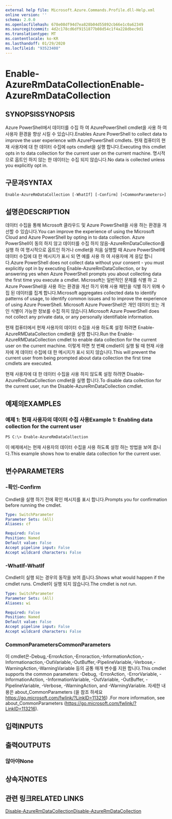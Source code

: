 ```yaml
---
external help file: Microsoft.Azure.Commands.Profile.dll-Help.xml
online version: ''
schema: 2.0.0
ms.openlocfilehash: 678e08df94d7ea828b04d55892cb66e1c0a62349
ms.sourcegitcommit: 4d2c178cd6df9151877b08d54c1f4a228dbec9d1
ms.translationtype: MT
ms.contentlocale: ko-KR
ms.lasthandoff: 01/29/2020
ms.locfileid: "93523408"
---
```

# <span data-ttu-id="62e63-101">Enable-AzureRmDataCollection</span><span class="sxs-lookup"><span data-stu-id="62e63-101">Enable-AzureRmDataCollection</span></span>

## <span data-ttu-id="62e63-102">SYNOPSIS</span><span class="sxs-lookup"><span data-stu-id="62e63-102">SYNOPSIS</span></span>
<span data-ttu-id="62e63-103">Azure PowerShell에서 데이터를 수집 하 여 AzurePowerShell cmdlet을 사용 하 여 사용자 환경을 향상 시킬 수 있습니다.</span><span class="sxs-lookup"><span data-stu-id="62e63-103">Enables Azure PowerShell to collect data to improve the user experience with AzurePowerShell cmdlets.</span></span>
<span data-ttu-id="62e63-104">현재 컴퓨터의 현재 사용자에 대 한 데이터 수집에 opts cmdlet을 실행 합니다.</span><span class="sxs-lookup"><span data-stu-id="62e63-104">Executing this cmdlet opts in to data collection for the current user on the current machine.</span></span>
<span data-ttu-id="62e63-105">명시적으로 옵트인 하지 않는 한 데이터는 수집 되지 않습니다.</span><span class="sxs-lookup"><span data-stu-id="62e63-105">No data is collected unless you explicitly opt in.</span></span>

## <span data-ttu-id="62e63-106">구문과</span><span class="sxs-lookup"><span data-stu-id="62e63-106">SYNTAX</span></span>

```
Enable-AzureRmDataCollection [-WhatIf] [-Confirm] [<CommonParameters>]
```

## <span data-ttu-id="62e63-107">설명은</span><span class="sxs-lookup"><span data-stu-id="62e63-107">DESCRIPTION</span></span>
<span data-ttu-id="62e63-108">데이터 수집을 통해 Microsoft 클라우드 및 Azure PowerShell을 사용 하는 환경을 개선할 수 있습니다.</span><span class="sxs-lookup"><span data-stu-id="62e63-108">You can improve the experience of using the Microsoft Cloud and Azure PowerShell by opting in to data collection.</span></span>
<span data-ttu-id="62e63-109">Azure PowerShell이 동의 하지 않고 데이터를 수집 하지 않음-AzureRmDataCollection를 실행 하 여 명시적으로 옵트인 하거나 cmdlet을 처음 실행할 때 Azure PowerShell에 데이터 수집에 대 한 메시지가 표시 되 면 예를 사용 하 여 사용자에 게 응답 합니다.</span><span class="sxs-lookup"><span data-stu-id="62e63-109">Azure PowerShell does not collect data without your consent - you must explicitly opt in by executing Enable-AzureRmDataCollection, or by answering yes when Azure PowerShell prompts you about collecting data the first time you execute a cmdlet.</span></span>
<span data-ttu-id="62e63-110">Microsoft는 일반적인 문제를 식별 하 고 Azure PowerShell을 사용 하는 환경을 개선 하기 위해 사용 패턴을 식별 하기 위해 수집 된 데이터를 집계 합니다.</span><span class="sxs-lookup"><span data-stu-id="62e63-110">Microsoft aggregates collected data to identify patterns of usage, to identify common issues and to improve the experience of using Azure PowerShell.</span></span>
<span data-ttu-id="62e63-111">Microsoft Azure PowerShell은 개인 데이터 또는 개인 식별이 가능한 정보를 수집 하지 않습니다.</span><span class="sxs-lookup"><span data-stu-id="62e63-111">Microsoft Azure PowerShell does not collect any private data, or any personally identifiable information.</span></span>

<span data-ttu-id="62e63-112">현재 컴퓨터에서 현재 사용자의 데이터 수집을 사용 하도록 설정 하려면 Enable-AzureRMDataCollection cmdlet을 실행 합니다.</span><span class="sxs-lookup"><span data-stu-id="62e63-112">Run the Enable-AzureRMDataCollection cmdlet to enable data collection for the current user on the current machine.</span></span>
<span data-ttu-id="62e63-113">이렇게 하면 첫 번째 cmdlet이 실행 될 때 현재 사용자에 게 데이터 수집에 대 한 메시지가 표시 되지 않습니다.</span><span class="sxs-lookup"><span data-stu-id="62e63-113">This will prevent the current user from being prompted about data collection the first time cmdlets are executed.</span></span>

<span data-ttu-id="62e63-114">현재 사용자에 대 한 데이터 수집을 사용 하지 않도록 설정 하려면 Disable-AzureRmDataCollection cmdlet을 실행 합니다.</span><span class="sxs-lookup"><span data-stu-id="62e63-114">To disable data collection for the current user, run the Disable-AzureRmDataCollection cmdlet.</span></span>

## <span data-ttu-id="62e63-115">예제의</span><span class="sxs-lookup"><span data-stu-id="62e63-115">EXAMPLES</span></span>

### <span data-ttu-id="62e63-116">예제 1: 현재 사용자의 데이터 수집 사용</span><span class="sxs-lookup"><span data-stu-id="62e63-116">Example 1: Enabling data collection for the current user</span></span>
```
PS C:\> Enable-AzureRmDataCollection
```

<span data-ttu-id="62e63-117">이 예제에서는 현재 사용자의 데이터 수집을 사용 하도록 설정 하는 방법을 보여 줍니다.</span><span class="sxs-lookup"><span data-stu-id="62e63-117">This example shows how to enable data collection for the current user.</span></span>

## <span data-ttu-id="62e63-118">변수</span><span class="sxs-lookup"><span data-stu-id="62e63-118">PARAMETERS</span></span>

### <span data-ttu-id="62e63-119">-확인</span><span class="sxs-lookup"><span data-stu-id="62e63-119">-Confirm</span></span>
<span data-ttu-id="62e63-120">Cmdlet을 실행 하기 전에 확인 메시지를 표시 합니다.</span><span class="sxs-lookup"><span data-stu-id="62e63-120">Prompts you for confirmation before running the cmdlet.</span></span>

```yaml
Type: SwitchParameter
Parameter Sets: (All)
Aliases: cf

Required: False
Position: Named
Default value: False
Accept pipeline input: False
Accept wildcard characters: False
```

### <span data-ttu-id="62e63-121">-WhatIf</span><span class="sxs-lookup"><span data-stu-id="62e63-121">-WhatIf</span></span>
<span data-ttu-id="62e63-122">Cmdlet이 실행 되는 경우의 동작을 보여 줍니다.</span><span class="sxs-lookup"><span data-stu-id="62e63-122">Shows what would happen if the cmdlet runs.</span></span> <span data-ttu-id="62e63-123">Cmdlet이 실행 되지 않습니다.</span><span class="sxs-lookup"><span data-stu-id="62e63-123">The cmdlet is not run.</span></span>

```yaml
Type: SwitchParameter
Parameter Sets: (All)
Aliases: wi

Required: False
Position: Named
Default value: False
Accept pipeline input: False
Accept wildcard characters: False
```

### <span data-ttu-id="62e63-124">CommonParameters</span><span class="sxs-lookup"><span data-stu-id="62e63-124">CommonParameters</span></span>
<span data-ttu-id="62e63-125">이 cmdlet은-Debug,-ErrorAction,-Erroraction,-InformationAction,-Informationaction,-OutVariable,-OutBuffer,-PipelineVariable,-Verbose,-WarningAction,-WarningVariable 등의 공통 매개 변수를 지원 합니다.</span><span class="sxs-lookup"><span data-stu-id="62e63-125">This cmdlet supports the common parameters: -Debug, -ErrorAction, -ErrorVariable, -InformationAction, -InformationVariable, -OutVariable, -OutBuffer, -PipelineVariable, -Verbose, -WarningAction, and -WarningVariable.</span></span> <span data-ttu-id="62e63-126">자세한 내용은 about_CommonParameters (을 참조 하세요 https://go.microsoft.com/fwlink/?LinkID=113216) .</span><span class="sxs-lookup"><span data-stu-id="62e63-126">For more information, see about_CommonParameters (https://go.microsoft.com/fwlink/?LinkID=113216).</span></span>

## <span data-ttu-id="62e63-127">입력</span><span class="sxs-lookup"><span data-stu-id="62e63-127">INPUTS</span></span>

## <span data-ttu-id="62e63-128">출력</span><span class="sxs-lookup"><span data-stu-id="62e63-128">OUTPUTS</span></span>

### <span data-ttu-id="62e63-129">않아야</span><span class="sxs-lookup"><span data-stu-id="62e63-129">None</span></span>

## <span data-ttu-id="62e63-130">상속자</span><span class="sxs-lookup"><span data-stu-id="62e63-130">NOTES</span></span>

## <span data-ttu-id="62e63-131">관련 링크</span><span class="sxs-lookup"><span data-stu-id="62e63-131">RELATED LINKS</span></span>

[<span data-ttu-id="62e63-132">Disable-AzureRmDataCollection</span><span class="sxs-lookup"><span data-stu-id="62e63-132">Disable-AzureRmDataCollection</span></span>]()

